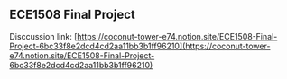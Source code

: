 ## ECE1508 Final Project


Disccussion link: [https://coconut-tower-e74.notion.site/ECE1508-Final-Project-6bc33f8e2dcd4cd2aa11bb3b1ff96210](https://coconut-tower-e74.notion.site/ECE1508-Final-Project-6bc33f8e2dcd4cd2aa11bb3b1ff96210)
